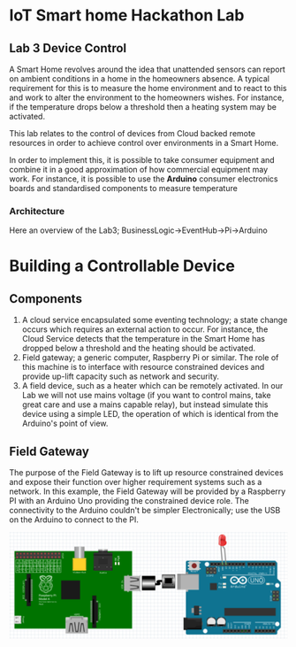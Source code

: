 # IoT Smart home Hackathon Lab #

## Lab 3 Device Control ##

A Smart Home revolves around the idea that unattended sensors can report on ambient conditions in a home in the homeowners absence. A typical requirement for this is to measure the home environment and to react to this and work to alter the environment to the homeowners wishes. For instance, if the temperature drops below a threshold then a heating system may be activated.

This lab relates to the control of devices from Cloud backed remote resources in order to achieve control over environments in a Smart Home.

In order to implement this, it is possible to take consumer equipment and combine it in a good approximation of how commercial equipment may work. For instance, it is possible to use the **Arduino** consumer electronics boards and standardised components to measure temperature 

### Architecture ###

Here an overview of the Lab3; BusinessLogic->EventHub->Pi->Arduino

# Building a Controllable Device #

## Components ##

1. A cloud service encapsulated some eventing technology; a state change occurs which requires an external action to occur. For instance, the Cloud Service detects that the temperature in the Smart Home has dropped below a threshold and the heating should be activated.
2. Field gateway; a generic computer, Raspberry Pi or similar. The role of this machine is to interface with resource constrained devices and provide up-lift capacity such as network and security. 
3. A field device, such as a heater which can be remotely activated. In our Lab we will not use mains voltage (if you want to control mains, take great care and use a mains capable relay), but instead simulate this device using a simple LED, the operation of which is identical from the Arduino's point of view. 

## Field Gateway ##

The purpose of the Field Gateway is to lift up resource constrained devices and expose their function over higher requirement systems such as a network. In this example, the Field Gateway will be provided by a Raspberry PI with an Arduino Uno providing the constrained device role. The connectivity to the Arduino couldn't be simpler Electronically; use the USB on the Arduino to connect to the PI.

![](pi-to-arduino.png)